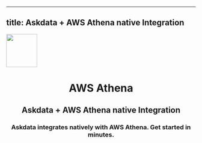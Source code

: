 
  ---
  title: Askdata + AWS Athena native Integration
  ---

<img class="dataset_icon mx-auto d-block mb-4" width="82" height="88" src="https://chart.askdata.com/datasets/icons/aws-athena.png" alt="">
<h1 class="dataset_title" style="text-align: center;">AWS Athena</h1>
<h2 class="dataset_subtitle" style="text-align: center;">Askdata + AWS Athena native Integration</h2> 
<h3 class="dataset_description" style="text-align: center;">Askdata integrates natively with  AWS Athena. Get started in minutes.</h3> 

  
